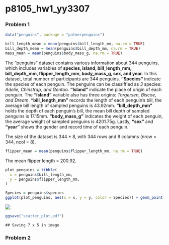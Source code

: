 p8105_hw1_yy3307
================

### Problem 1

``` r
data("penguins", package = "palmerpenguins")
```

``` r
bill_length_mean = mean(penguins$bill_length_mm, na.rm = TRUE)
bill_depth_mean = mean(penguins$bill_depth_mm, na.rm = TRUE)
mass_mean = mean(penguins$body_mass_g, na.rm = TRUE)
```

The “penguins” dataset contains various information about 344 penguins,
which includes variables of **species, island, bill_length_mm,
bill_depth_mm, flipper_length_mm, body_mass_g, sex, and year**. In this
dataset, total number of participants are 344 penguins. **“Species”**
indicate the species of each penguin. The penguins can be classiffied as
*3* species: *Adelie, Chinstrap, and Gentoo*. **“Island”** indicate the
place of origin of each penguin. The **“Island”** variable also has
three origins: *Torgersen, Biscoe, and Dream*. **“bill_length_mm”**
records the length of each penguin’s bill, the average bill length of
sampled penguins is 43.92mm. **“bill_depth_mm”** holds the depth of each
penguin’s bill, the mean bill depth of sampled penguins is 17.15mm.
**“body_mass_g”** indicates the weight of each penguin, the average
weight of sampled penguins is 4201.75g. Lastly, **“sex”** and **“year”**
shows the gender and record time of each penguin.

The size of the dataset is 344 \* 8, with 344 rows and 8 columns (nrow =
344, ncol = 8).

``` r
flipper_mean = mean(penguins$flipper_length_mm, na.rm = TRUE)
```

The mean flipper length = 200.92.

``` r
plot_penguins = tibble(
  x = penguins$bill_length_mm,
  y = penguins$flipper_length_mm,
)

Species = penguins$species
ggplot(plot_penguins, aes(x = x, y = y, color = Species)) + geom_point()
```

![](p8105_hw1_yy3307_files/figure-gfm/unnamed-chunk-2-1.png)<!-- -->

``` r
ggsave("scatter_plot.pdf")
```

    ## Saving 7 x 5 in image

### Problem 2
